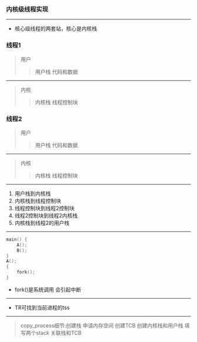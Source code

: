 ### 内核级线程实现
---
- 核心级线程的两套站，核心是内核栈
### 线程1
> 用户
>> 用户栈
>> 代码和数据
---
> 内核
>> 内核栈
>> 线程控制块
### 线程2
> 用户
>> 用户栈
>> 代码和数据
---
> 内核
>> 内核栈
>> 线程控制块
---
1. 用户栈到内核栈
2. 内核栈到线程控制块
3. 线程控制块到线程2控制块
4. 线程2控制块到线程2内核栈
5. 内核栈到线程2的用户栈
---
```C
main() {
    A();
    B();
}
A();
{
    fork();
}
```
- fork()是系统调用 会引起中断
---
- TR可找到当前进程的tss
---
> copy_process细节:创建栈
> 申请内存空间
> 创建TCB
> 创建内核栈和用户栈
> 填写两个stack
> 关联栈和TCB
